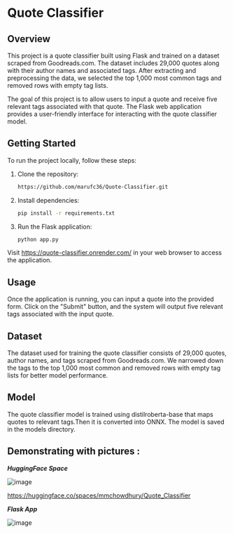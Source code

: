 # Quote Classifier


## Overview

This project is a quote classifier built using Flask and trained on a dataset scraped from Goodreads.com. The dataset includes 29,000 quotes along with their author names and associated tags. After extracting and preprocessing the data, we selected the top 1,000 most common tags and removed rows with empty tag lists.

The goal of this project is to allow users to input a quote and receive five relevant tags associated with that quote. The Flask web application provides a user-friendly interface for interacting with the quote classifier model.


## Getting Started


To run the project locally, follow these steps:

1. Clone the repository:
   ```bash
   https://github.com/marufc36/Quote-Classifier.git
   ```

2. Install dependencies:
   ```bash
   pip install -r requirements.txt
   ```

3. Run the Flask application:
   
   ```bash
   python app.py
   ```

Visit https://quote-classifier.onrender.com/ in your web browser to access the application.


## Usage
Once the application is running, you can input a quote into the provided form. Click on the "Submit" button, and the system will output five relevant tags associated with the input quote.


## Dataset
The dataset used for training the quote classifier consists of 29,000 quotes, author names, and tags scraped from Goodreads.com. We narrowed down the tags to the top 1,000 most common and removed rows with empty tag lists for better model performance.

## Model

The quote classifier model is trained using distilroberta-base that maps quotes to relevant tags.Then it is converted into ONNX. The model is saved in the models directory.


## Demonstrating with pictures :


***HuggingFace Space***


![image](https://github.com/marufc36/Quote-Classifier/assets/151602012/daff2c1c-b17d-48bc-8c36-8ea78f46e68f)


https://huggingface.co/spaces/mmchowdhury/Quote_Classifier





***Flask App***

![image](https://github.com/marufc36/Quote-Classifier/assets/151602012/e4f3293b-06aa-4c06-b58b-4efa772cb987)




